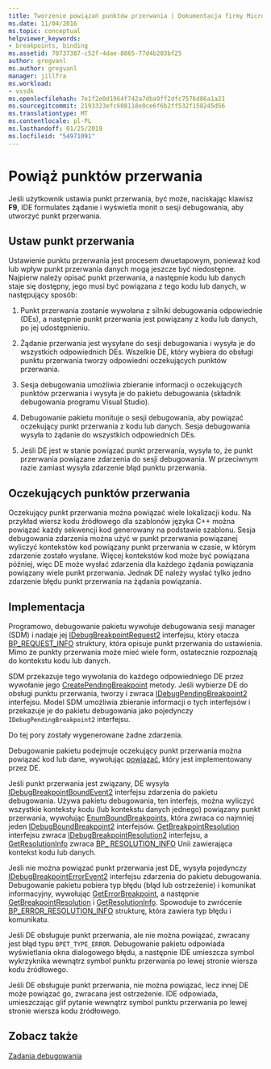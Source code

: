 ```yaml
---
title: Tworzenie powiązań punktów przerwania | Dokumentacja firmy Microsoft
ms.date: 11/04/2016
ms.topic: conceptual
helpviewer_keywords:
- breakpoints, binding
ms.assetid: 70737387-c52f-4dae-8865-77d4b203bf25
author: gregvanl
ms.author: gregvanl
manager: jillfra
ms.workload:
- vssdk
ms.openlocfilehash: 7e1f2e0d1964f742a7dba9ff2dfc7576d86a1a21
ms.sourcegitcommit: 2193323efc608118e0ce6f6b2ff532f158245d56
ms.translationtype: MT
ms.contentlocale: pl-PL
ms.lasthandoff: 01/25/2019
ms.locfileid: "54971091"
---
```

# <a name="bind-breakpoints"></a>Powiąż punktów przerwania
Jeśli użytkownik ustawia punkt przerwania, być może, naciskając klawisz **F9**, IDE formulates żądanie i wyświetla monit o sesji debugowania, aby utworzyć punkt przerwania.  
  
## <a name="set-a-breakpoint"></a>Ustaw punkt przerwania  
 Ustawienie punktu przerwania jest procesem dwuetapowym, ponieważ kod lub wpływ punkt przerwania danych mogą jeszcze być niedostępne. Najpierw należy opisać punkt przerwania, a następnie kodu lub danych staje się dostępny, jego musi być powiązana z tego kodu lub danych, w następujący sposób:  
  
1.  Punkt przerwania zostanie wywołana z silniki debugowania odpowiednie (DEs), a następnie punkt przerwania jest powiązany z kodu lub danych, po jej udostępnieniu.  
  
2.  Żądanie przerwania jest wysyłane do sesji debugowania i wysyła je do wszystkich odpowiednich DEs. Wszelkie DE, który wybiera do obsługi punktu przerwania tworzy odpowiedni oczekujących punktów przerwania.  
  
3.  Sesja debugowania umożliwia zbieranie informacji o oczekujących punktów przerwania i wysyła je do pakietu debugowania (składnik debugowania programu Visual Studio).  
  
4.  Debugowanie pakietu monituje o sesji debugowania, aby powiązać oczekujący punkt przerwania z kodu lub danych. Sesja debugowania wysyła to żądanie do wszystkich odpowiednich DEs.  
  
5.  Jeśli DE jest w stanie powiązać punkt przerwania, wysyła to, że punkt przerwania powiązane zdarzenia do sesji debugowania. W przeciwnym razie zamiast wysyła zdarzenie błąd punktu przerwania.  
  
## <a name="pending-breakpoints"></a>Oczekujących punktów przerwania  
 Oczekujący punkt przerwania można powiązać wiele lokalizacji kodu. Na przykład wiersz kodu źródłowego dla szablonów języka C++ można powiązać każdy sekwencji kod generowany na podstawie szablonu. Sesja debugowania zdarzenia można użyć w punkt przerwania powiązanej wyliczyć kontekstów kod powiązany punkt przerwania w czasie, w którym zdarzenie zostało wysłane. Więcej kontekstów kod może być powiązana później, więc DE może wysłać zdarzenia dla każdego żądania powiązania powiązany wiele punkt przerwania. Jednak DE należy wysłać tylko jedno zdarzenie błędu punkt przerwania na żądania powiązania.  
  
## <a name="implementation"></a>Implementacja  
 Programowo, debugowanie pakietu wywołuje debugowania sesji manager (SDM) i nadaje jej [IDebugBreakpointRequest2](../../extensibility/debugger/reference/idebugbreakpointrequest2.md) interfejsu, który otacza [BP_REQUEST_INFO](../../extensibility/debugger/reference/bp-request-info.md) struktury, która opisuje punkt przerwania do ustawienia. Mimo że punkty przerwania może mieć wiele form, ostatecznie rozpoznają do kontekstu kodu lub danych.  
  
 SDM przekazuje tego wywołania do każdego odpowiedniego DE przez wywołanie jego [CreatePendingBreakpoint](../../extensibility/debugger/reference/idebugengine2-creatependingbreakpoint.md) metody. Jeśli wybierze DE do obsługi punktu przerwania, tworzy i zwraca [IDebugPendingBreakpoint2](../../extensibility/debugger/reference/idebugpendingbreakpoint2.md) interfejsu. Model SDM umożliwia zbieranie informacji o tych interfejsów i przekazuje je do pakietu debugowania jako pojedynczy `IDebugPendingBreakpoint2` interfejsu.  
  
 Do tej pory zostały wygenerowane żadne zdarzenia.  
  
 Debugowanie pakietu podejmuje oczekujący punkt przerwania można powiązać kod lub dane, wywołując [powiązać](../../extensibility/debugger/reference/idebugpendingbreakpoint2-bind.md), który jest implementowany przez DE.  
  
 Jeśli punkt przerwania jest związany, DE wysyła [IDebugBreakpointBoundEvent2](../../extensibility/debugger/reference/idebugbreakpointboundevent2.md) interfejsu zdarzenia do pakietu debugowania. Używa pakietu debugowania, ten interfejs, można wyliczyć wszystkie konteksty kodu (lub kontekstu danych jednego) powiązany punkt przerwania, wywołując [EnumBoundBreakpoints](../../extensibility/debugger/reference/idebugbreakpointboundevent2-enumboundbreakpoints.md), która zwraca co najmniej jeden [IDebugBoundBreakpoint2](../../extensibility/debugger/reference/idebugboundbreakpoint2.md) interfejsów. [GetBreakpointResolution](../../extensibility/debugger/reference/idebugboundbreakpoint2-getbreakpointresolution.md) interfejsu zwraca [IDebugBreakpointResolution2](../../extensibility/debugger/reference/idebugbreakpointresolution2.md) interfejsu, a [GetResolutionInfo](../../extensibility/debugger/reference/idebugbreakpointresolution2-getresolutioninfo.md) zwraca [BP_ RESOLUTION_INFO](../../extensibility/debugger/reference/bp-resolution-info.md) Unii zawierająca kontekst kodu lub danych.  
  
 Jeśli nie można powiązać punkt przerwania jest DE, wysyła pojedynczy [IDebugBreakpointErrorEvent2](../../extensibility/debugger/reference/idebugbreakpointerrorevent2.md) interfejsu zdarzenia do pakietu debugowania. Debugowanie pakietu pobiera typ błędu (błąd lub ostrzeżenie) i komunikat informacyjny, wywołując [GetErrorBreakpoint](../../extensibility/debugger/reference/idebugbreakpointerrorevent2-geterrorbreakpoint.md), a następnie [GetBreakpointResolution](../../extensibility/debugger/reference/idebugerrorbreakpoint2-getbreakpointresolution.md) i [ GetResolutionInfo](../../extensibility/debugger/reference/idebugerrorbreakpointresolution2-getresolutioninfo.md). Spowoduje to zwrócenie [BP_ERROR_RESOLUTION_INFO](../../extensibility/debugger/reference/bp-error-resolution-info.md) strukturę, która zawiera typ błędu i komunikatu.  
  
 Jeśli DE obsługuje punkt przerwania, ale nie można powiązać, zwracany jest błąd typu `BPET_TYPE_ERROR`. Debugowanie pakietu odpowiada wyświetlania okna dialogowego błędu, a następnie IDE umieszcza symbol wykrzyknika wewnątrz symbol punktu przerwania po lewej stronie wiersza kodu źródłowego.  
  
 Jeśli DE obsługuje punkt przerwania, nie można powiązać, lecz innej DE może powiązać go, zwracana jest ostrzeżenie. IDE odpowiada, umieszczając glif pytanie wewnątrz symbol punktu przerwania po lewej stronie wiersza kodu źródłowego.  
  
## <a name="see-also"></a>Zobacz także  
 [Zadania debugowania](../../extensibility/debugger/debugging-tasks.md)
